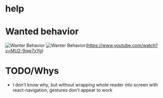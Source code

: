 # help
# Wanted behavior
![Wanter Behavior](https://i.imgur.com/ODqjz2G.gif)
![Wanter Behavior](https://img.youtube.com/vi/MU2-9qw7xYg/0.jpg)(https://www.youtube.com/watch?v=MU2-9qw7xYg)
# TODO/Whys
* I don't know why, but without wrapping whole reader into screen with react-navigation, gestures don't appear to work
